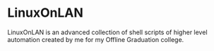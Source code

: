 # LinuxOnLAN
LinuxOnLAN is an advanced collection of shell scripts of higher level automation created by me for my Offline Graduation college. 
